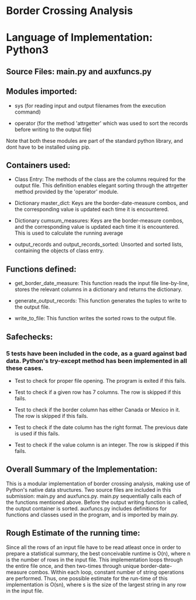# Border Crossing Analysis

# Language of Implementation: Python3

## Source Files: main.py and auxfuncs.py

## Modules imported:

* sys (for reading input and output filenames from the execution command)

* operator (for the method 'attrgetter' which was used to sort the records before writing to the output file) 

Note that both these modules are part of the standard python library, and dont have to be installed using pip. 

## Containers used: 

* Class Entry: The methods of the class are the columns required for the output file. This definition enables elegant sorting through the attrgetter method provided by the 'operator' module.

* Dictionary master_dict: Keys are the border-date-measure combos, and the corresponding value is updated each time it is encountered. 

* Dictionary cumsum_measures: Keys are the border-measure combos, and the corresponding value is updated each time it is encountered. This is used to calculate the running average

* output_records and output_records_sorted: Unsorted and sorted lists, containing the objects of class entry.

## Functions defined:

* get_border_date_measure: This function reads the input file line-by-line, stores the relevant columns in a dictionary and returns the dictionary.

* generate_output_records: This function generates the tuples to write to the output file.

* write_to_file: This function writes the sorted rows to the output file.

## Safechecks: 

### 5 tests have been included in the code, as a guard against bad data. Python's try-except method has been implemented in all these cases. 

* Test to check for proper file opening. The program is exited if this fails.

* Test to check if a given row has 7 columns. The row is skipped if this fails.

* Test to check if the border column has either Canada or Mexico in it. The row is skipped if this fails.

* Test to check if the date column has the right format. The previous date is used if this fails.

* Test to check if the value column is an integer. The row is skipped if this fails.

## Overall Summary of the Implementation: 

This is a modular implementation of border crossing analysis, making use of Python's native data structures. Two source files are included in this submission: main.py and auxfuncs.py. main.py sequentially calls each of the functions mentioned above. Before the output writing function is called, the output container is sorted. auxfuncs.py includes definitions for functions and classes used in the program, and is imported by main.py. 

## Rough Estimate of the running time: 

Since all the rows of an input file have to be read atleast once in order to prepare a statistical summary, the best conceivable runtime is O(n), where n is the number of rows in the input file. This implementation loops through the entire file once, and then two-times through unique border-date-measure combos. Within each loop, constant number of string operations are performed. Thus, one possible estimate for the run-time of this implementation is O(sn), where s is the size of the largest string in any row in the input file. 
